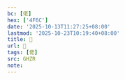 ```yaml
---
bc: [佬]
hex: ['4F6C']
date: '2025-10-13T11:27:25+08:00'
lastmod: '2025-10-23T10:19:40+08:00'
title: 󰗨
url: 󰗨
tags: [佬]
src: GHZR
note:
---
```

